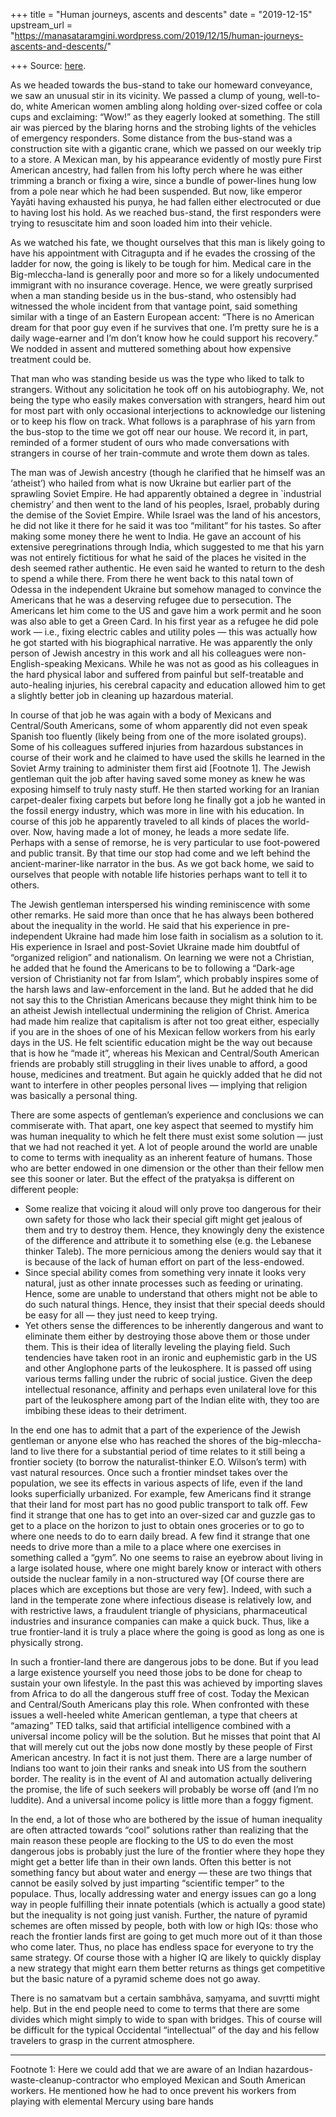 +++
title = "Human journeys, ascents and descents"
date = "2019-12-15"
upstream_url = "https://manasataramgini.wordpress.com/2019/12/15/human-journeys-ascents-and-descents/"

+++
Source: [here](https://manasataramgini.wordpress.com/2019/12/15/human-journeys-ascents-and-descents/).

As we headed towards the bus-stand to take our homeward conveyance, we
saw an unusual stir in its vicinity. We passed a clump of young,
well-to-do, white American women ambling along holding over-sized coffee
or cola cups and exclaiming: “Wow!” as they eagerly looked at something.
The still air was pierced by the blaring horns and the strobing lights
of the vehicles of emergency responders. Some distance from the
bus-stand was a construction site with a gigantic crane, which we passed
on our weekly trip to a store. A Mexican man, by his appearance
evidently of mostly pure First American ancestry, had fallen from his
lofty perch where he was either trimming a branch or fixing a wire,
since a bundle of power-lines hung low from a pole near which he had
been suspended. But now, like emperor Yayāti having exhausted his puṇya,
he had fallen either electrocuted or due to having lost his hold. As we
reached bus-stand, the first responders were trying to resuscitate him
and soon loaded him into their vehicle.

As we watched his fate, we thought ourselves that this man is likely
going to have his appointment with Citragupta and if he evades the
crossing of the ladder for now, the going is likely to be tough for him.
Medical care in the Big-mleccha-land is generally poor and more so for a
likely undocumented immigrant with no insurance coverage. Hence, we were
greatly surprised when a man standing beside us in the bus-stand, who
ostensibly had witnessed the whole incident from that vantage point,
said something similar with a tinge of an Eastern European accent:
“There is no American dream for that poor guy even if he survives that
one. I’m pretty sure he is a daily wage-earner and I’m don’t know how he
could support his recovery.” We nodded in assent and muttered something
about how expensive treatment could be.

That man who was standing beside us was the type who liked to talk to
strangers. Without any solicitation he took off on his autobiography.
We, not being the type who easily makes conversation with strangers,
heard him out for most part with only occasional interjections to
acknowledge our listening or to keep his flow on track. What follows is
a paraphrase of his yarn from the bus-stop to the time we got off near
our house. We record it, in part, reminded of a former student of ours
who made conversations with strangers in course of her train-commute and
wrote them down as tales.

The man was of Jewish ancestry (though he clarified that he himself was
an ‘atheist’) who hailed from what is now Ukraine but earlier part of
the sprawling Soviet Empire. He had apparently obtained a degree in
\`industrial chemistry’ and then went to the land of his peoples,
Israel, probably during the demise of the Soviet Empire. While Israel
was the land of his ancestors, he did not like it there for he said it
was too “militant” for his tastes. So after making some money there he
went to India. He gave an account of his extensive peregrinations
through India, which suggested to me that his yarn was not entirely
fictitious for what he said of the places he visited in the desh seemed
rather authentic. He even said he wanted to return to the desh to spend
a while there. From there he went back to this natal town of Odessa in
the independent Ukraine but somehow managed to convince the Americans
that he was a deserving refugee due to persecution. The Americans let
him come to the US and gave him a work permit and he soon was also able
to get a Green Card. In his first year as a refugee he did pole work —
i.e., fixing electric cables and utility poles — this was actually how
he got started with his biographical narrative. He was apparently the
only person of Jewish ancestry in this work and all his colleagues were
non-English-speaking Mexicans. While he was not as good as his
colleagues in the hard physical labor and suffered from painful but
self-treatable and auto-healing injuries, his cerebral capacity and
education allowed him to get a slightly better job in cleaning up
hazardous material.

In course of that job he was again with a body of Mexicans and
Central/South Americans, some of whom apparently did not even speak
Spanish too fluently (likely being from one of the more isolated
groups). Some of his colleagues suffered injuries from hazardous
substances in course of their work and he claimed to have used the
skills he learned in the Soviet Army training to administer them first
aid \[Footnote 1\]. The Jewish gentleman quit the job after having saved
some money as knew he was exposing himself to truly nasty stuff. He then
started working for an Iranian carpet-dealer fixing carpets but before
long he finally got a job he wanted in the fossil energy industry, which
was more in line with his education. In course of this job he apparently
traveled to all kinds of places the world-over. Now, having made a lot
of money, he leads a more sedate life. Perhaps with a sense of remorse,
he is very particular to use foot-powered and public transit. By that
time our stop had come and we left behind the ancient-mariner-like
narrator in the bus. As we got back home, we said to ourselves that
people with notable life histories perhaps want to tell it to others.

The Jewish gentleman interspersed his winding reminiscence with some
other remarks. He said more than once that he has always been bothered
about the inequality in the world. He said that his experience in
pre-independent Ukraine had made him lose faith in socialism as a
solution to it. His experience in Israel and post-Soviet Ukraine made
him doubtful of “organized religion” and nationalism. On learning we
were not a Christian, he added that he found the Americans to be to
following a “Dark-age version of Christianity not far from Islam”, which
probably inspires some of the harsh laws and law-enforcement in the
land. But he added that he did not say this to the Christian Americans
because they might think him to be an atheist Jewish intellectual
undermining the religion of Christ. America had made him realize that
capitalism is after not too great either, especially if you are in the
shoes of one of his Mexican fellow workers from his early days in the
US. He felt scientific education might be the way out because that is
how he “made it”, whereas his Mexican and Central/South American friends
are probably still struggling in their lives unable to afford, a good
house, medicines and treatment. But again he quickly added that he did
not want to interfere in other peoples personal lives — implying that
religion was basically a personal thing.

There are some aspects of gentleman’s experience and conclusions we can
commiserate with. That apart, one key aspect that seemed to mystify him
was human inequality to which he felt there must exist some solution —
just that we had not reached it yet. A lot of people around the world
are unable to come to terms with inequality as an inherent feature of
humans. Those who are better endowed in one dimension or the other than
their fellow men see this sooner or later. But the effect of the
pratyakṣa is different on different people:

-   Some realize that voicing it aloud will only prove too dangerous for
    their own safety for those who lack their special gift might get
    jealous of them and try to destroy them. Hence, they knowingly deny
    the existence of the difference and attribute it to something else
    (e.g. the Lebanese thinker Taleb). The more pernicious among the
    deniers would say that it is because of the lack of human effort on
    part of the less-endowed.
-   Since special ability comes from something very innate it looks very
    natural, just as other innate processes such as feeding or
    urinating. Hence, some are unable to understand that others might
    not be able to do such natural things. Hence, they insist that their
    special deeds should be easy for all — they just need to keep
    trying.
-   Yet others sense the differences to be inherently dangerous and want
    to eliminate them either by destroying those above them or those
    under them. This is their idea of literally leveling the playing
    field. Such tendencies have taken root in an ironic and euphemistic
    garb in the US and other Anglophone parts of the leukosphere. It is
    passed off using various terms falling under the rubric of social
    justice. Given the deep intellectual resonance, affinity and perhaps
    even unilateral love for this part of the leukosphere among part of
    the Indian elite with, they too are imbibing these ideas to their
    detriment.

In the end one has to admit that a part of the experience of the Jewish
gentleman or anyone else who has reached the shores of the
big-mleccha-land to live there for a substantial period of time relates
to it still being a frontier society (to borrow the naturalist-thinker
E.O. Wilson’s term) with vast natural resources. Once such a frontier
mindset takes over the population, we see its effects in various aspects
of life, even if the land looks superficially urbanized. For example,
few Americans find it strange that their land for most part has no good
public transport to talk off. Few find it strange that one has to get
into an over-sized car and guzzle gas to get to a place on the horizon
to just to obtain ones groceries or to go to where one needs to do to
earn daily bread. A few find it strange that one needs to drive more
than a mile to a place where one exercises in something called a “gym”.
No one seems to raise an eyebrow about living in a large isolated house,
where one might barely know or interact with others outside the nuclear
family in a non-structured way \[Of course there are places which are
exceptions but those are very few\]. Indeed, with such a land in the
temperate zone where infectious disease is relatively low, and with
restrictive laws, a fraudulent triangle of physicians, pharmaceutical
industries and insurance companies can make a quick buck. Thus, like a
true frontier-land it is truly a place where the going is good as long
as one is physically strong.

In such a frontier-land there are dangerous jobs to be done. But if you
lead a large existence yourself you need those jobs to be done for cheap
to sustain your own lifestyle. In the past this was achieved by
importing slaves from Africa to do all the dangerous stuff free of cost.
Today the Mexican and Central/South Americans play this role. When
confronted with these issues a well-heeled white American gentleman, a
type that cheers at “amazing” TED talks, said that artificial
intelligence combined with a universal income policy will be the
solution. But he misses that point that AI that will merely cut out the
jobs now done mostly by these people of First American ancestry. In fact
it is not just them. There are a large number of Indians too want to
join their ranks and sneak into US from the southern border. The reality
is in the event of AI and automation actually delivering the promise,
the life of such seekers will probably be worse off (and I’m no
luddite). And a universal income policy is little more than a foggy
figment.

In the end, a lot of those who are bothered by the issue of human
inequality are often attracted towards “cool” solutions rather than
realizing that the main reason these people are flocking to the US to do
even the most dangerous jobs is probably just the lure of the frontier
where they hope they might get a better life than in their own lands.
Often this better is not something fancy but about water and energy —
these are two things that cannot be easily solved by just imparting
“scientific temper” to the populace. Thus, locally addressing water and
energy issues can go a long way in people fulfilling their innate
potentials (which is actually a good state) but the inequality is not
going just vanish. Further, the nature of pyramid schemes are often
missed by people, both with low or high IQs: those who reach the
frontier lands first are going to get much more out of it than those who
come later. Thus, no place has endless space for everyone to try the
same strategy. Of course those with a higher IQ are likely to quickly
display a new strategy that might earn them better returns as things get
competitive but the basic nature of a pyramid scheme does not go away.

There is no samatvam but a certain sambhāva, saṃyama, and suvṛtti might
help. But in the end people need to come to terms that there are some
divides which might simply to wide to span with bridges. This of course
will be difficult for the typical Occidental “intellectual” of the day
and his fellow travelers to grasp in the current atmosphere.

------------------------------------------------------------------------

Footnote 1: Here we could add that we are aware of an Indian
hazardous-waste-cleanup-contractor who employed Mexican and South
American workers. He mentioned how he had to once prevent his workers
from playing with elemental Mercury using bare hands

